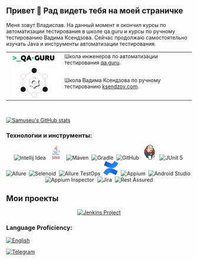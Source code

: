 ## Привет 👋 Рад видеть тебя на моей страничке
Меня зовут Владислав. На данный момент я окончил курсы по автоматизации тестирования в школе qa.guru и курсы по ручному тестированию Вадима Ксендзова. Сейчас продолжаю самостоятельно изучать Java и инструменты автоматизации тестирования.</br>

<table width="100%" border='0'>
   <tr> 
    <tr><td width="30%" valign="bottom"><img src="/images/qa-guru80.png"></td><td valign="middle">Школа инженеров по автоматизации тестирования <a target="_blank" href="https://qa.guru">qa.guru</a>.</td></tr>
   <tr><td width="30%" valign="middle" align="center"><img src="/images/manualtest.png" style="width: 120px;"></td><td valign="middle">Школа Вадима Ксендзова по ручному тестированию <a target="_blank" href="https://ksendzov.com/">ksendzov.com</a>.</td></tr>
   </tr>
  </table>
  </br>

  [![Samuseu's GitHub stats](https://github-readme-stats.vercel.app/api?username=Samuseu&show_icons=true&hide_title=true&count_private=true&theme=radical)](https://github.com/Samuseu/github-readme-stats)
  
 ### Технологии и инструменты:

<p align="center">  
  <img src="https://img.icons8.com/color/48/000000/intellij-idea.png" title="Intellij Idea" alt="Intellij Idea" width="40" height="40"/>&nbsp; 
  <img src="https://github.com/devicons/devicon/blob/master/icons/java/java-original-wordmark.svg" title="Java" alt="Java" width="40" height="40"/>&nbsp;
  <img src="https://www.svgrepo.com/show/354051/maven.svg" title="Maven"  alt="Maven" width="40" height="40"/>&nbsp;
  <img src="https://plugins.gradle.org/shared-assets/shared/images/elephant-corner.png" title="Gradle"  alt="Gradle" width="40" height="40"/>&nbsp;
  <img src="https://img.icons8.com/glyph-neue/344/github.png" title="GitHub" alt="GitHub" width="40" height="40"/>&nbsp;
  <img src="https://github.com/devicons/devicon/blob/master/icons/jenkins/jenkins-original.svg"  title="Jenkins" alt="Jenkins" width="40" height="40"/>&nbsp;
  <img src="https://miro.medium.com/max/1400/1*J8sjpKQJswCKiPUYVefbgQ.jpeg" title="JUnit 5" alt="JUnit 5" width="70" height="40"/>&nbsp;
  <img src="https://images.opencollective.com/allure-report/f14e715/logo/256.png" title="Allure" alt="Allure" width="40" height="40"/>&nbsp;
  <img src="https://avatars.githubusercontent.com/u/26328913?s=400&v=4" title="Selenoid" alt="Selenoid" width="50" height="40"/>&nbsp;
  <img src="https://plugins.jetbrains.com/files/12513/183932/icon/pluginIcon.svg" title="Allure TestOps" alt="Allure TestOps" width="40" height="40"/>&nbsp;
  <img src="https://github.com/devicons/devicon/blob/master/icons/confluence/confluence-original.svg" title="Confluence" alt="Confluence" width="40" height="40"/>&nbsp;
  <img src="https://avatars.githubusercontent.com/u/3221291?s=200&v=4" title="Appium" alt="Appium" width="40" height="40"/>&nbsp; 
  <img src="https://cdn.worldvectorlogo.com/logos/android-studio-1.svg" title="Android Studio" alt="Android Studio" width="40" height="40"/>&nbsp; 
  <img src="https://github.com/appium/appium-inspector/raw/main/docs/icon.png" title="Appium Inspector" alt="Appium Inspector" width="40" height="40"/>&nbsp; 
  <img src="https://img.icons8.com/color/96/jira.png" title="Jira" alt="Jira" width="40" height="40"/>&nbsp;  
  <img src="https://avatars.githubusercontent.com/u/19369327?s=200&v=4" title="Rest Assured" alt="Rest Assured" width="40" height="40" /> 
  </p>

<div align="left">
  <h2>Мои проекты</h2>
</div>

<p align="center">
  <a href="https://github.com/Samuseu/Jenkins"><img width="250" title="| Jenkins Project" src="https://denvercoder1-github-readme-stats.vercel.app/api/pin/?username=Samuseu&repo=Jenkins&theme=buefy&border_color=6A54DF&title_color=6F4BD7&text_color=20793B&icon_color=6A54DF&show_icons=false" alt="Jenkins Project"></a>
  <!-- Добавьте другие проекты здесь в том же формате, если нужно -->
</p>

### Language Proficiency:

[![English](https://img.shields.io/badge/English-Elementary%20(A2)-blue)](https://example.com)


[![Telegram](https://img.shields.io/badge/Telegram-Samuseu_Vlad-blue?logo=telegram)](https://t.me/Samus67)

